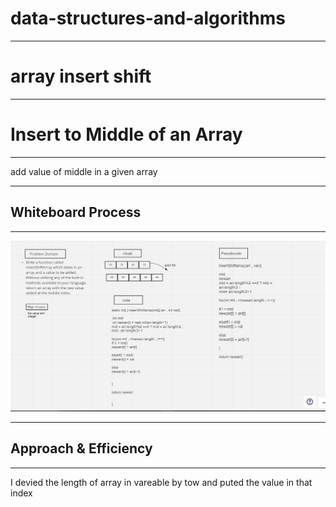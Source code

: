 # data-structures-and-algorithms

<hr>

# array insert shift 

<hr>

# Insert to Middle of an Array

---
add value of middle in a given array

---

## Whiteboard Process

---

![alt text](array-insert-shift.png)

---

## Approach & Efficiency

---
I devied the length of array in vareable by tow and puted the value in that index